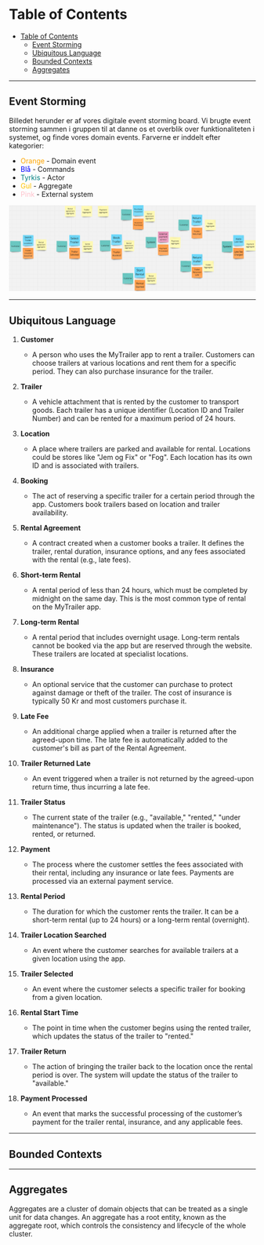 # Table of Contents
- [Table of Contents](#table-of-contents)
  - [Event Storming](#event-storming)
  - [Ubiquitous Language](#ubiquitous-language)
  - [Bounded Contexts](#bounded-contexts)
  - [Aggregates](#aggregates)

---

## Event Storming
Billedet herunder er af vores digitale event storming board. Vi brugte event storming sammen i gruppen til at danne os et overblik over funktionaliteten i systemet, og finde vores domain events.
Farverne er inddelt efter kategorier:
- <span style="color:orange">Orange</span> - Domain event
- <span style="color:blue">Blå</span> - Commands
- <span style="color:teal">Tyrkis</span> - Actor
- <span style="color:#FFC300">Gul</span> - Aggregate
- <span style="color:pink">Pink</span> - External system

![alt text](image.png)



---

## Ubiquitous Language

1. **Customer**  
   - A person who uses the MyTrailer app to rent a trailer. Customers can choose trailers at various locations and rent them for a specific period. They can also purchase insurance for the trailer.

2. **Trailer**  
   - A vehicle attachment that is rented by the customer to transport goods. Each trailer has a unique identifier (Location ID and Trailer Number) and can be rented for a maximum period of 24 hours.

3. **Location**  
   - A place where trailers are parked and available for rental. Locations could be stores like "Jem og Fix" or "Fog". Each location has its own ID and is associated with trailers.

4. **Booking**  
   - The act of reserving a specific trailer for a certain period through the app. Customers book trailers based on location and trailer availability.

5. **Rental Agreement**  
   - A contract created when a customer books a trailer. It defines the trailer, rental duration, insurance options, and any fees associated with the rental (e.g., late fees).

6. **Short-term Rental**  
   - A rental period of less than 24 hours, which must be completed by midnight on the same day. This is the most common type of rental on the MyTrailer app.

7. **Long-term Rental**  
   - A rental period that includes overnight usage. Long-term rentals cannot be booked via the app but are reserved through the website. These trailers are located at specialist locations.

8. **Insurance**  
   - An optional service that the customer can purchase to protect against damage or theft of the trailer. The cost of insurance is typically 50 Kr and most customers purchase it.

9. **Late Fee**  
   - An additional charge applied when a trailer is returned after the agreed-upon time. The late fee is automatically added to the customer's bill as part of the Rental Agreement.

10. **Trailer Returned Late**  
    - An event triggered when a trailer is not returned by the agreed-upon return time, thus incurring a late fee.

11. **Trailer Status**  
    - The current state of the trailer (e.g., "available," "rented," "under maintenance"). The status is updated when the trailer is booked, rented, or returned.

12. **Payment**  
    - The process where the customer settles the fees associated with their rental, including any insurance or late fees. Payments are processed via an external payment service.

13. **Rental Period**  
    - The duration for which the customer rents the trailer. It can be a short-term rental (up to 24 hours) or a long-term rental (overnight).

14. **Trailer Location Searched**  
    - An event where the customer searches for available trailers at a given location using the app.

15. **Trailer Selected**  
    - An event where the customer selects a specific trailer for booking from a given location.

16. **Rental Start Time**  
    - The point in time when the customer begins using the rented trailer, which updates the status of the trailer to "rented."

17. **Trailer Return**  
    - The action of bringing the trailer back to the location once the rental period is over. The system will update the status of the trailer to "available."

18. **Payment Processed**  
    - An event that marks the successful processing of the customer’s payment for the trailer rental, insurance, and any applicable fees.




---

## Bounded Contexts



---

## Aggregates
Aggregates are a cluster of domain objects that can be treated as a single unit for data changes. An aggregate has a root entity, known as the aggregate root, which controls the consistency and lifecycle of the whole cluster.

